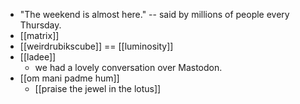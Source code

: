 - "The weekend is almost here." -- said by millions of people every Thursday.
- [[matrix]]
- [[weirdrubikscube]] == [[luminosity]]
- [[ladee]]
  - we had a lovely conversation over Mastodon.
- [[om mani padme hum]]
  - [[praise the jewel in the lotus]]

